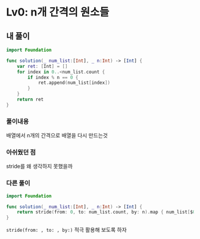 # Lv0: n개 간격의 원소들

## 내 풀이

```Swift
import Foundation

func solution(_ num_list:[Int], _ n:Int) -> [Int] {
    var ret: [Int] = []
    for index in 0..<num_list.count {
        if index % n == 0 {
            ret.append(num_list[index])
        }
    }
    return ret
}
```

### 풀이내용

배열에서 n개의 간격으로 배열을 다시 만드는것

### 아쉬웠던 점

stride를 왜 생각하지 못했을까

### 다른 풀이

```swift
import Foundation

func solution(_ num_list:[Int], _ n:Int) -> [Int] {
    return stride(from: 0, to: num_list.count, by: n).map { num_list[$0] }
}
```

`stride(from: , to: , by:)` 적극 활용해 보도록 하자
